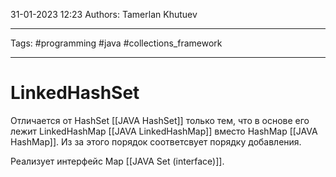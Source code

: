 31-01-2023
12:23
Authors: Tamerlan Khutuev
***
Tags: #programming #java #collections_framework 
***
# LinkedHashSet
Отличается от HashSet [[JAVA HashSet]] только тем, что в основе его лежит LinkedHashMap [[JAVA LinkedHashMap]] вместо HashMap [[JAVA HashMap]]. Из за этого порядок соответсвует порядку добавления.

Реализует интерфейс Map [[JAVA Set (interface)]].
